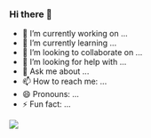 ### Hi there 👋


- 🔭 I’m currently working on ...
- 🌱 I’m currently learning ...
- 👯 I’m looking to collaborate on ...
- 🤔 I’m looking for help with ...
- 💬 Ask me about ...
- 📫 How to reach me: ...
- 😄 Pronouns: ...
- ⚡ Fun fact: ...

<a href="https://wakatime.com"><img src="https://wakatime.com/share/@6b587488-d9ed-45e7-9018-b2af0285d01b/7e494b8d-906f-438c-90cf-3b53e28bc8b9.png" /></a>
